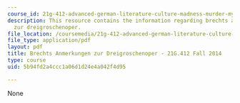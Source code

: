 ```yaml
---
course_id: 21g-412-advanced-german-literature-culture-madness-murder-mysteries-fall-2014
description: This resource contains the information regarding brechts anmerkungen
  zur dreigroschenoper.
file_location: /coursemedia/21g-412-advanced-german-literature-culture-madness-murder-mysteries-fall-2014/5b94fd2a4ccc1a06d1d24e4a042f4d95_MIT21G_412F14_Wo7-9_ma.pdf
file_type: application/pdf
layout: pdf
title: Brechts Anmerkungen zur Dreigroschenoper - 21G.412 Fall 2014
type: course
uid: 5b94fd2a4ccc1a06d1d24e4a042f4d95

---
```

None